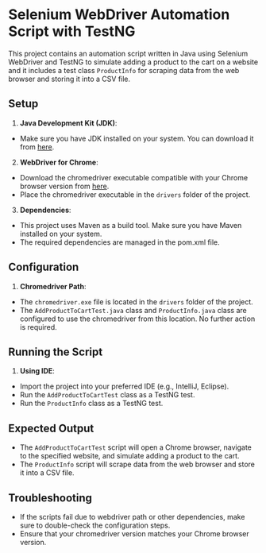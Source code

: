 # Selenium WebDriver Automation Script with TestNG
This project contains an automation script written in Java using Selenium WebDriver and TestNG to simulate adding a product to the cart on a website and it includes a test class `ProductInfo` for scraping data from the web browser and storing it into a CSV file.
## Setup
1. **Java Development Kit (JDK)**:
  - Make sure you have JDK installed on your system. You can download it from [here](https://www.oracle.com/java/technologies/javase-jdk11-downloads.html).
2. **WebDriver for Chrome**:
  - Download the chromedriver executable compatible with your Chrome browser version from [here](https://chromedriver.chromium.org/downloads).
  - Place the chromedriver executable in the `drivers` folder of the project.
3. **Dependencies**:
  - This project uses Maven as a build tool. Make sure you have Maven installed on your system.
  - The required dependencies are managed in the pom.xml file.
## Configuration
1. **Chromedriver Path**:
  - The `chromedriver.exe` file is located in the `drivers` folder of the project.
  - The `AddProductToCartTest.java` class and `ProductInfo.java` class are configured to use the chromedriver from this location. No further action is required.
## Running the Script
1. **Using IDE**:
  - Import the project into your preferred IDE (e.g., IntelliJ, Eclipse).
  - Run the `AddProductToCartTest` class as a TestNG test.
  - Run the `ProductInfo` class as a TestNG test.
## Expected Output
  - The `AddProductToCartTest` script will open a Chrome browser, navigate to the specified website, and simulate adding a product to the cart.
  - The `ProductInfo` script will scrape data from the web browser and store it into a CSV file.
## Troubleshooting
  - If the scripts fail due to webdriver path or other dependencies, make sure to double-check the configuration steps.
  - Ensure that your chromedriver version matches your Chrome browser version.
